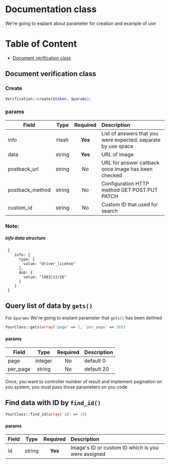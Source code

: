 # Documentation class
We're going to explant about parameter for creation and example of use 

# Table of Content
- [Document verification class](#document-verification-class)

## Document verification class

### Create

```php
Verification::create($token, $params);
```

### params

|Field        | Type           | Required  | Description |
| ------------- |:-------------:| :-----:| :-----|
|info | Hash|**Yes** | List of answers that you were expected. separate by use space |
| data |string | **Yes** |URL of image|
| postback_url| string|No| URL for answer callback once image has been checked|
| postback_method|string | No |Configuration HTTP method GET POST PUT PATCH|
| custom_id | string | No |Custom ID that used for search|

### Note:
##### info data structure
```
 {
    info: {
      type: {
        value: "driver_license"
      },
      dob: {
        value: "1983/12/26"
      }
    }
 }
```


## Query list of data by `gets()`
For `$params` We're going to explant parameter that `gets()` has been defined

```php
YourClass::gets(array('page' => 1, 'per_page' => 20))
```

#### params
| Field        | Type           | Required  | Description |
| ------------- |:-------------:| :-----:| :-----|
| page     | 	integer | No | default 0|
| per_page 	     | string      | No | default 20 |

Once, you want to controller number of result and implement pagination on you system, you must pass those parameters on you code


## Find data with ID by `find_id()`

```php
YourClass::find_id(array('id' => 1))
```
#### params
| Field        | Type           | Required  | Description |
| ------------- |:-------------:| :----:| :-----|
| id	     | string  |   **Yes** | Image's ID or custom ID which is you were assigned|
